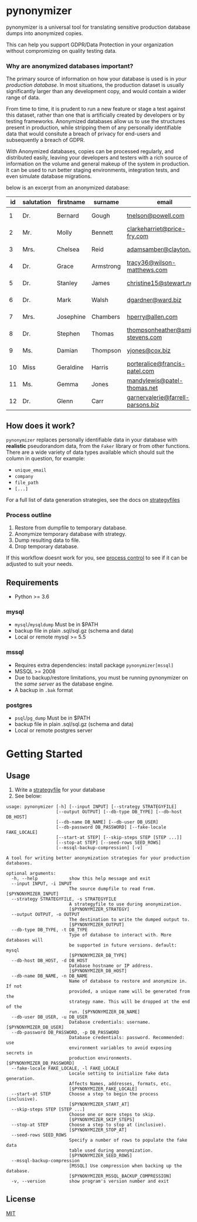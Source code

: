 # pynonymizer

pynonymizer is a universal tool for translating sensitive production database dumps into anonymized copies.

This can help you support GDPR/Data Protection in your organization without compromizing on quality testing data.

### Why are anonymized databases important?
The primary source of information on how your database is used is in _your production database_. In most situations, the production dataset is usually significantly larger than any development copy, and
would contain a wider range of data.

From time to time, it is prudent to run a new feature or stage a test against this dataset, rather
than one that is artificially created by developers or by testing frameworks. Anonymized databases allow us to use the structures present in production, while stripping them of any personally identifiable data that would
consitute a breach of privacy for end-users and subsequently a breach of GDPR. 

With Anonymized databases, copies can be processed regularly, and distributed easily, leaving your developers and testers with a rich source of information on the volume and general makeup of the system in production. It can
be used to run better staging environments, integration tests, and even simulate database migrations. 

below is an excerpt from an anonymized database:

| id |salutation | firstname | surname | email | dob | 
| - | - | - | - | - | - | 
| 1 | Dr. | Bernard | Gough | tnelson@powell.com | 2000-07-03 | 
| 2 | Mr. | Molly | Bennett | clarkeharriet@price-fry.com | 2014-05-19 | 
| 3 | Mrs. | Chelsea | Reid | adamsamber@clayton.com | 1974-09-08 | 
| 4 | Dr. | Grace | Armstrong | tracy36@wilson-matthews.com | 1963-12-15 | 
| 5 | Dr. | Stanley | James | christine15@stewart.net | 1976-09-16 | 
| 6 | Dr. | Mark | Walsh | dgardner@ward.biz | 2004-08-28 | 
| 7 | Mrs. | Josephine | Chambers | hperry@allen.com | 1916-04-04 | 
| 8 | Dr. | Stephen | Thomas | thompsonheather@smith-stevens.com | 1995-04-17 | 
| 9 | Ms. | Damian | Thompson | yjones@cox.biz | 2016-10-02 | 
| 10 | Miss | Geraldine | Harris | porteralice@francis-patel.com | 1910-09-28 | 
| 11 | Ms. | Gemma | Jones | mandylewis@patel-thomas.net | 1990-06-03 | 
| 12 | Dr. | Glenn | Carr | garnervalerie@farrell-parsons.biz | 1998-04-19 | 


## How does it work?
`pynonymizer` replaces personally identifiable data in your database with **realistic** pseudorandom data, from the `Faker` library or from other functions.
There are a wide variety of data types available which should suit the column in question, for example:

* `unique_email`
* `company`
* `file_path`
* `[...]`

For a full list of data generation strategies, see the docs on [strategyfiles](https://gitlab.com/jerometwell/pynonymizer/blob/master/doc/strategyfiles.md)

### Process outline

1. Restore from dumpfile to temporary database.
1. Anonymize temporary database with strategy.
1. Dump resulting data to file.
1. Drop temporary database.

If this workflow doesnt work for you, see [process control](https://gitlab.com/jerometwell/pynonymizer/blob/master/doc/process-control.md) to see if it can be adjusted to suit your needs.

## Requirements
* Python >= 3.6

### mysql
* `mysql`/`mysqldump` Must be in $PATH
* backup file in plain .sql/sql.gz (schema and data)
* Local or remote mysql >= 5.5

### mssql
* Requires extra dependencies: install package `pynonymizer[mssql]`
* MSSQL >= 2008
* Due to backup/restore limitations, you must be running pynonymizer on the *same server* as the database engine.
* A backup in `.bak` format

### postgres
* `psql`/`pg_dump` Must be in $PATH
* backup file in plain .sql/sql.gz (schema and data)
* Local or remote postgres server

# Getting Started

## Usage
1. Write a [strategyfile](https://gitlab.com/jerometwell/pynonymizer/blob/master/doc/strategyfiles.md) for your database
1. See below:
```
usage: pynonymizer [-h] [--input INPUT] [--strategy STRATEGYFILE]
                   [--output OUTPUT] [--db-type DB_TYPE] [--db-host DB_HOST]
                   [--db-name DB_NAME] [--db-user DB_USER]
                   [--db-password DB_PASSWORD] [--fake-locale FAKE_LOCALE]
                   [--start-at STEP] [--skip-steps STEP [STEP ...]]
                   [--stop-at STEP] [--seed-rows SEED_ROWS]
                   [--mssql-backup-compression] [-v]

A tool for writing better anonymization strategies for your production
databases.

optional arguments:
  -h, --help            show this help message and exit
  --input INPUT, -i INPUT
                        The source dumpfile to read from. [$PYNONYMIZER_INPUT]
  --strategy STRATEGYFILE, -s STRATEGYFILE
                        A strategyfile to use during anonymization.
                        [$PYNONYMIZER_STRATEGY]
  --output OUTPUT, -o OUTPUT
                        The destination to write the dumped output to.
                        [$PYNONYMIZER_OUTPUT]
  --db-type DB_TYPE, -t DB_TYPE
                        Type of database to interact with. More databases will
                        be supported in future versions. default: mysql
                        [$PYNONYMIZER_DB_TYPE]
  --db-host DB_HOST, -d DB_HOST
                        Database hostname or IP address.
                        [$PYNONYMIZER_DB_HOST]
  --db-name DB_NAME, -n DB_NAME
                        Name of database to restore and anonymize in. If not
                        provided, a unique name will be generated from the
                        strategy name. This will be dropped at the end of the
                        run. [$PYNONYMIZER_DB_NAME]
  --db-user DB_USER, -u DB_USER
                        Database credentials: username. [$PYNONYMIZER_DB_USER]
  --db-password DB_PASSWORD, -p DB_PASSWORD
                        Database credentials: password. Recommended: use
                        environment variables to avoid exposing secrets in
                        production environments. [$PYNONYMIZER_DB_PASSWORD]
  --fake-locale FAKE_LOCALE, -l FAKE_LOCALE
                        Locale setting to initialize fake data generation.
                        Affects Names, addresses, formats, etc.
                        [$PYNONYMIZER_FAKE_LOCALE]
  --start-at STEP       Choose a step to begin the process (inclusive).
                        [$PYNONYMIZER_START_AT]
  --skip-steps STEP [STEP ...]
                        Choose one or more steps to skip.
                        [$PYNONYMIZER_SKIP_STEPS]
  --stop-at STEP        Choose a step to stop at (inclusive).
                        [$PYNONYMIZER_STOP_AT]
  --seed-rows SEED_ROWS
                        Specify a number of rows to populate the fake data
                        table used during anonymization.
                        [$PYNONYMIZER_SEED_ROWS]
  --mssql-backup-compression
                        [MSSQL] Use compression when backing up the database.
                        [$PYNONYMIZER_MSSQL_BACKUP_COMPRESSION]
  -v, --version         show program's version number and exit
```

## License

[MIT](https://gitlab.com/jerometwell/pynonymizer/blob/master/LICENSE)
